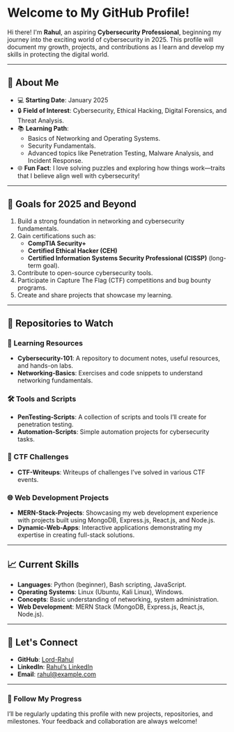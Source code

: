 # Welcome to My GitHub Profile!

Hi there! I'm **Rahul**, an aspiring **Cybersecurity Professional**, beginning my journey into the exciting world of cybersecurity in 2025. This profile will document my growth, projects, and contributions as I learn and develop my skills in protecting the digital world.

---

## 🚀 About Me

- 💻 **Starting Date**: January 2025  
- 🔒 **Field of Interest**: Cybersecurity, Ethical Hacking, Digital Forensics, and Threat Analysis.  
- 📚 **Learning Path**:  
  - Basics of Networking and Operating Systems.
  - Security Fundamentals.
  - Advanced topics like Penetration Testing, Malware Analysis, and Incident Response.
- 🌐 **Fun Fact**: I love solving puzzles and exploring how things work—traits that I believe align well with cybersecurity!

---

## 🌟 Goals for 2025 and Beyond

1. Build a strong foundation in networking and cybersecurity fundamentals.
2. Gain certifications such as:
   - **CompTIA Security+**
   - **Certified Ethical Hacker (CEH)**
   - **Certified Information Systems Security Professional (CISSP)** (long-term goal).
3. Contribute to open-source cybersecurity tools.
4. Participate in Capture The Flag (CTF) competitions and bug bounty programs.
5. Create and share projects that showcase my learning.

---

## 📂 Repositories to Watch

### 🔧 Learning Resources
- **Cybersecurity-101**: A repository to document notes, useful resources, and hands-on labs.
- **Networking-Basics**: Exercises and code snippets to understand networking fundamentals.

### 🛠️ Tools and Scripts
- **PenTesting-Scripts**: A collection of scripts and tools I’ll create for penetration testing.
- **Automation-Scripts**: Simple automation projects for cybersecurity tasks.

### 🔎 CTF Challenges
- **CTF-Writeups**: Writeups of challenges I’ve solved in various CTF events.

### 🌐 Web Development Projects
- **MERN-Stack-Projects**: Showcasing my web development experience with projects built using MongoDB, Express.js, React.js, and Node.js.
- **Dynamic-Web-Apps**: Interactive applications demonstrating my expertise in creating full-stack solutions.

---

## 📈 Current Skills

- **Languages**: Python (beginner), Bash scripting, JavaScript.
- **Operating Systems**: Linux (Ubuntu, Kali Linux), Windows.
- **Concepts**: Basic understanding of networking, system administration.
- **Web Development**: MERN Stack (MongoDB, Express.js, React.js, Node.js).

---

## 🤝 Let's Connect

- **GitHub**: [Lord-Rahul](https://github.com/Lord-Rahul)
- **LinkedIn**: [Rahul’s LinkedIn](https://linkedin.com/in/your-profile)
- **Email**: rahul@example.com

---

### 🌱 Follow My Progress
I’ll be regularly updating this profile with new projects, repositories, and milestones. Your feedback and collaboration are always welcome!

